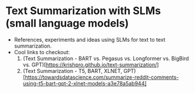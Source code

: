 # Text Summarization with SLMs (small language models)
* References, experiments and ideas using SLMs for text to text summarization.
* Cool links to checkout:
  1. (Text Summarization - BART vs. Pegasus vs. Longformer vs. BigBird vs. GPT)[https://krishpro.github.io/text-summarization/]
  2. (Text Summarization - T5, BART, XLNET, GPT)[https://towardsdatascience.com/summarize-reddit-comments-using-t5-bart-gpt-2-xlnet-models-a3e78a5ab944]
